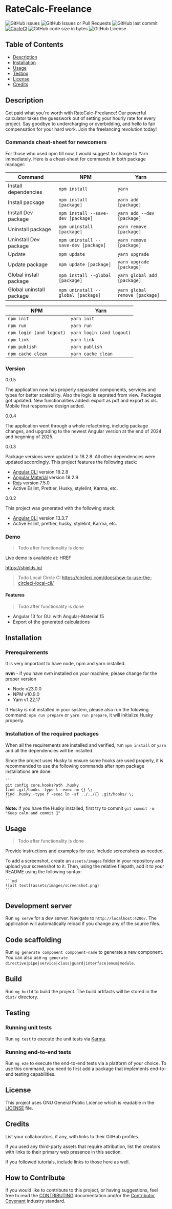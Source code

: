 # RateCalc-Freelance

![GitHub issues](https://img.shields.io/github/issues-raw/CreativeZoller/ratecalc-freelance?logo=issues)
![GitHub Issues or Pull Requests](https://img.shields.io/github/issues-pr-raw/CreativeZoller/ratecalc-freelance)
![GitHub last commit](https://img.shields.io/github/last-commit/CreativeZoller/ratecalc-freelance?logo=last%20commit)
[![CircleCI](https://dl.circleci.com/status-badge/img/circleci/Tuud6AkcbYJgkL83Xx2Q2Q/5EZYa3QsJCF4NkHLj1Pw5c/tree/main.svg?style=shield)](https://dl.circleci.com/status-badge/redirect/circleci/Tuud6AkcbYJgkL83Xx2Q2Q/5EZYa3QsJCF4NkHLj1Pw5c/tree/main)
![GitHub code size in bytes](https://img.shields.io/github/languages/code-size/CreativeZoller/RateCalc-Freelance)
![GitHub License](https://img.shields.io/github/license/CreativeZoller/RateCalc-Freelance)

## Table of Contents

- [Description](#description)
- [Installation](#installation)
- [Usage](#usage)
- [Testing](#testing)
- [License](#license)
- [Credits](#credits)

## Description

Get paid what you're worth with RateCalc-Freelance! Our powerful calculator takes the guesswork out of setting your hourly rate for every project. Say goodbye to undercharging or overbidding, and hello to fair compensation for your hard work. Join the freelancing revolution today!

### Commands cheat-sheet for newcomers

For those who used npm till now, I would suggest to change to Yarn immediately. Here is a cheat-sheet for commands in both package manager:

| Command                  | NPM                                  | Yarn                           |
| ------------------------ | ------------------------------------ | ------------------------------ |
| Install dependencies     | `npm install`                        | `yarn`                         |
| Install package          | `npm install [package]`              | `yarn add [package]`           |
| Install Dev package      | `npm install --save-dev [package]`   | `yarn add --dev [package]`     |
| Uninstall package        | `npm uninstall [package]`            | `yarn remove [package]`        |
| Uninstall Dev package    | `npm uninstall --save-dev [package]` | `yarn remove [package]`        |
| Update                   | `npm update`                         | `yarn upgrade`                 |
| Update package           | `npm update [package]`               | `yarn upgrade [package]`       |
| Global install package   | `npm install --global [package]`     | `yarn global add [package]`    |
| Global uninstall package | `npm uninstall --global [package]`   | `yarn global remove [package]` |

| NPM                      | Yarn                      |
| ------------------------ | ------------------------- |
| `npm init`               | `yarn init`               |
| `npm run`                | `yarn run`                |
| `npm login (and logout)` | `yarn login (and logout)` |
| `npm link`               | `yarn link`               |
| `npm publish`            | `yarn publish`            |
| `npm cache clean`        | `yarn cache clean`        |

### Version

0.0.5

The application now has properly separated components, services and types for better scalability. Also the logic is seprated from view. Packages got updated. New functionalities added: export as pdf and export as xls. Mobile first responsive design added.

0.0.4

The application went through a whole refactoring, includig package changes, and upgrading to the newest Angular version at the end of 2024 and begnning of 2025.

0.0.3

Package versions were updated to 18.2.8. All other dependencies were updated accordingly.
This project features the following stack:

- [Angular CLI](https://github.com/angular/angular-cli) version 18.2.8
- [Angular Material](https://material.angular.io/) version 18.2.9
- [Rxjs](https://rxjs.dev/) version 7.5.0
- Active Eslint, Prettier, Husky, stylelint, Karma, etc.

0.0.2

This project was generated with the following stack:

- [Angular CLI](https://github.com/angular/angular-cli) version 13.3.7
- Active Eslint, prettier, husky, stylelint, Karma, etc.

### Demo

> Todo after functionality is done

Live demo is available at: HREF

https://shields.io/

> Todo Local Circle CI https://circleci.com/docs/how-to-use-the-circleci-local-cli/

<!--
![W3C Validation](https://img.shields.io/w3c-validation/default?targetUrl=https%3A%2F%2Fgithub.com%2FCreativeZoller%2FRateCalc-Freelance)
> Add Sonar coverage badge
> Add Sonar tests badge
-->

#### Features

> Todo after functionality is done

- Angular 13 for GUI with Angular-Material 15
- Export of the generated calculations

## Installation

### Prerequirements

It is very important to have node, npm and yarn installed.

**nvm** - if you have nvm installed on your machine, please change for the proper version

- Node v23.0.0
- NPM v10.9.0
- Yarn v1.22.17

If Husky is not installed in your system, please also run the folowing command: `npm run prepare` or `yarn run prepare`, it will initialize Husky properly.

### Installation of the required packages

When all the requirements are installed and verified, run `npm install` or `yarn` and all the dependencies will be installed.

Since the project uses Husky to ensure some hooks are used properly, it is recommended to use the following commands after npm package installations are done:

    ```
    git config core.hooksPath .husky
    find .git/hooks -type l -exec rm {} \;
    find .husky -type f -exec ln -sf ../../{} .git/hooks/ \;
    ```

**Note:** if you have the Husky installed, first try to commit `git commit -m "Keep calm and commit 🎉"`

## Usage

> Todo after functionality is done

Provide instructions and examples for use. Include screenshots as needed.

To add a screenshot, create an `assets/images` folder in your repository and upload your screenshot to it. Then, using the relative filepath, add it to your README using the following syntax:

    ```md
    ![alt text](assets/images/screenshot.png)
    ```

## Development server

Run `ng serve` for a dev server. Navigate to `http://localhost:4200/`. The application will automatically reload if you change any of the source files.

## Code scaffolding

Run `ng generate component component-name` to generate a new component. You can also use `ng generate directive|pipe|service|class|guard|interface|enum|module`.

## Build

Run `ng build` to build the project. The build artifacts will be stored in the `dist/` directory.

## Testing

### Running unit tests

Run `ng test` to execute the unit tests via [Karma](https://karma-runner.github.io).

### Running end-to-end tests

Run `ng e2e` to execute the end-to-end tests via a platform of your choice. To use this command, you need to first add a package that implements end-to-end testing capabilities.

## License

This project uses GNU General Public Licence which is readable in the [LICENSE](LICENSE) file.

## Credits

List your collaborators, if any, with links to their GitHub profiles.

If you used any third-party assets that require attribution, list the creators with links to their primary web presence in this section.

If you followed tutorials, include links to those here as well.

## How to Contribute

If you would like to contribute to this project, or having suggestions, feel free to read the [CONTRIBUTING](CONTRIBUTING.md) documentation and/or the [Contributor Covenant](https://www.contributor-covenant.org/) industry standard.
